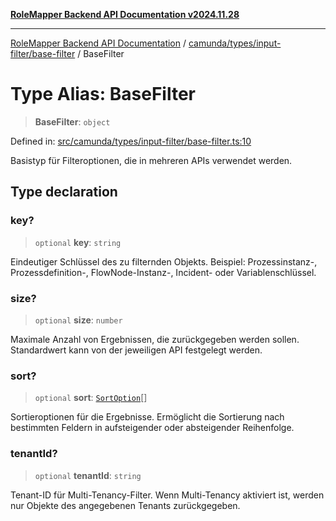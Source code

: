 [**RoleMapper Backend API Documentation v2024.11.28**](../../../../../README.md)

***

[RoleMapper Backend API Documentation](../../../../../modules.md) / [camunda/types/input-filter/base-filter](../README.md) / BaseFilter

# Type Alias: BaseFilter

> **BaseFilter**: `object`

Defined in: [src/camunda/types/input-filter/base-filter.ts:10](https://github.com/FlowCraft-AG/RoleMapper/blob/55ba436164ff7e5a7c4d8ad55ac7ddffe5029190/backend/src/camunda/types/input-filter/base-filter.ts#L10)

Basistyp für Filteroptionen, die in mehreren APIs verwendet werden.

## Type declaration

### key?

> `optional` **key**: `string`

Eindeutiger Schlüssel des zu filternden Objekts.
Beispiel: Prozessinstanz-, Prozessdefinition-, FlowNode-Instanz-, Incident- oder Variablenschlüssel.

### size?

> `optional` **size**: `number`

Maximale Anzahl von Ergebnissen, die zurückgegeben werden sollen.
Standardwert kann von der jeweiligen API festgelegt werden.

### sort?

> `optional` **sort**: [`SortOption`](SortOption.md)[]

Sortieroptionen für die Ergebnisse.
Ermöglicht die Sortierung nach bestimmten Feldern in aufsteigender oder absteigender Reihenfolge.

### tenantId?

> `optional` **tenantId**: `string`

Tenant-ID für Multi-Tenancy-Filter.
Wenn Multi-Tenancy aktiviert ist, werden nur Objekte des angegebenen Tenants zurückgegeben.
